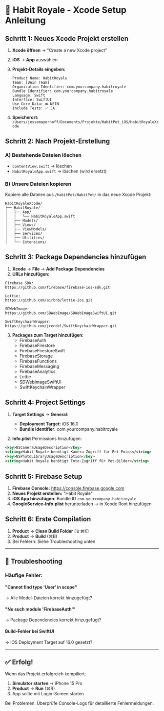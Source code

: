 # 🚀 Habit Royale - Xcode Setup Anleitung

## Schritt 1: Neues Xcode Projekt erstellen

1. **Xcode öffnen** → "Create a new Xcode project"
2. **iOS** → **App** auswählen
3. **Projekt-Details eingeben:**
   ```
   Product Name: HabitRoyale
   Team: [Dein Team]
   Organization Identifier: com.yourcompany.habitroyale
   Bundle Identifier: com.yourcompany.habitroyale
   Language: Swift
   Interface: SwiftUI
   Use Core Data: ❌ NEIN
   Include Tests: ✅ JA
   ```

4. **Speicherort:** 
   `/Users/jessemayerhoff/Documents/Projekte/HabitPet_iOS/HabitRoyaleXcode`

## Schritt 2: Nach Projekt-Erstellung

### A) Bestehende Dateien löschen
- `ContentView.swift` → löschen
- `HabitRoyaleApp.swift` → löschen (wird ersetzt)

### B) Unsere Dateien kopieren
Kopiere alle Dateien aus `/HabitPet/HabitPet/` in das neue Xcode Projekt:

```
HabitRoyaleXcode/
├── HabitRoyale/
│   ├── App/
│   │   └── HabitRoyaleApp.swift
│   ├── Models/
│   ├── Views/
│   ├── ViewModels/
│   ├── Services/
│   ├── Utilities/
│   └── Extensions/
```

## Schritt 3: Package Dependencies hinzufügen

1. **Xcode** → **File** → **Add Package Dependencies**
2. **URLs hinzufügen:**

```
Firebase SDK:
https://github.com/firebase/firebase-ios-sdk.git

Lottie:
https://github.com/airbnb/lottie-ios.git

SDWebImage:
https://github.com/SDWebImage/SDWebImageSwiftUI.git

SwiftKeychainWrapper:
https://github.com/jrendel/SwiftKeychainWrapper.git
```

3. **Packages zum Target hinzufügen:**
   - FirebaseAuth
   - FirebaseFirestore
   - FirebaseFirestoreSwift
   - FirebaseStorage
   - FirebaseFunctions
   - FirebaseMessaging
   - FirebaseAnalytics
   - Lottie
   - SDWebImageSwiftUI
   - SwiftKeychainWrapper

## Schritt 4: Project Settings

1. **Target Settings** → **General**:
   - **Deployment Target:** iOS 16.0
   - **Bundle Identifier:** com.yourcompany.habitroyale

2. **Info.plist** Permissions hinzufügen:
```xml
<key>NSCameraUsageDescription</key>
<string>Habit Royale benötigt Kamera-Zugriff für Pet-Fotos</string>
<key>NSPhotoLibraryUsageDescription</key>
<string>Habit Royale benötigt Foto-Zugriff für Pet-Bilder</string>
```

## Schritt 5: Firebase Setup

1. **Firebase Console:** https://console.firebase.google.com
2. **Neues Projekt erstellen:** "Habit Royale"
3. **iOS App hinzufügen:** Bundle ID `com.yourcompany.habitroyale`
4. **GoogleService-Info.plist** herunterladen → in Xcode Root hinzufügen

## Schritt 6: Erste Compilation

1. **Product** → **Clean Build Folder** (⇧⌘K)
2. **Product** → **Build** (⌘B)
3. Bei Fehlern: Siehe Troubleshooting unten

---

## 🔧 Troubleshooting

### Häufige Fehler:

#### "Cannot find type 'User' in scope"
→ Alle Model-Dateien korrekt hinzugefügt?

#### "No such module 'FirebaseAuth'"
→ Package Dependencies korrekt hinzugefügt?

#### Build-Fehler bei SwiftUI
→ iOS Deployment Target auf 16.0 gesetzt?

---

## ✅ Erfolg!

Wenn das Projekt erfolgreich kompiliert:
1. **Simulator starten** → iPhone 15 Pro
2. **Product** → **Run** (⌘R)
3. App sollte mit Login-Screen starten

Bei Problemen: Überprüfe Console-Logs für detaillierte Fehlermeldungen.